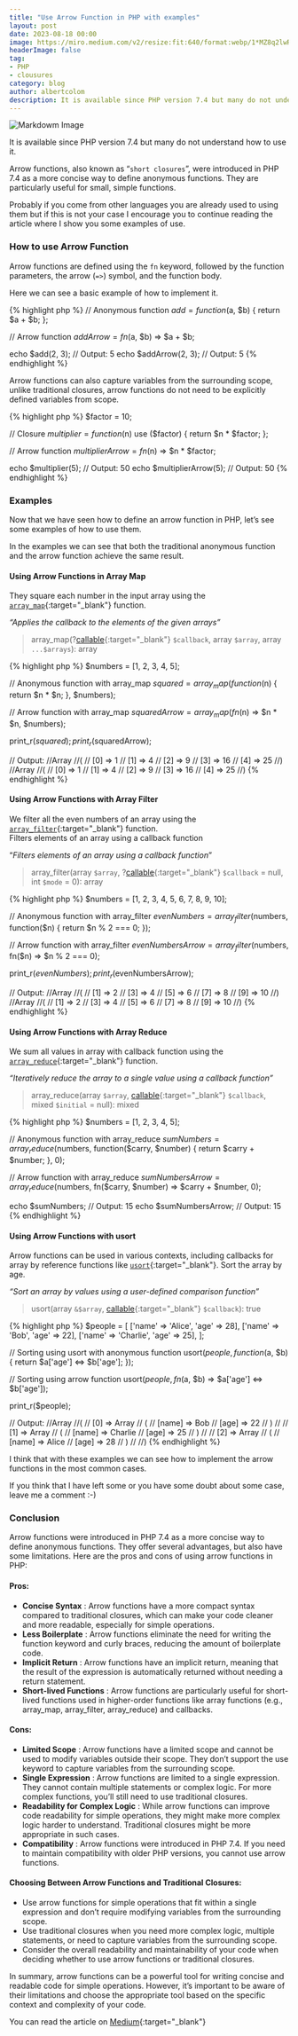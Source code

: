 ```yaml
---
title: "Use Arrow Function in PHP with examples"
layout: post
date: 2023-08-18 00:00
image: https://miro.medium.com/v2/resize:fit:640/format:webp/1*MZ8q2lwR54p9UOXPR2Vy3g.png
headerImage: false
tag:
- PHP
- clousures
category: blog
author: albertcolom
description: It is available since PHP version 7.4 but many do not understand how to use it.
---
```


![Markdowm Image](https://miro.medium.com/v2/resize:fit:640/format:webp/1*MZ8q2lwR54p9UOXPR2Vy3g.png)

It is available since PHP version 7.4 but many do not understand how to use it.

Arrow functions, also known as “`short closures`”, were introduced in PHP 7.4 as a more concise way to define anonymous functions. They are particularly useful for small, simple functions.

Probably if you come from other languages you are already used to using them but if this is not your case I encourage you to continue reading the article where I show you some examples of use.

### How to use Arrow Function

Arrow functions are defined using the `fn` keyword, followed by the function parameters, the arrow (`=>`) symbol, and the function body.

Here we can see a basic example of how to implement it.

{% highlight php %}
// Anonymous function
$add = function($a, $b) {
    return $a + $b;
};

// Arrow function
$addArrow = fn($a, $b) => $a + $b;

echo $add(2, 3);        // Output: 5
echo $addArrow(2, 3);   // Output: 5
{% endhighlight %}

Arrow functions can also capture variables from the surrounding scope, unlike traditional closures, arrow functions do not need to be explicitly defined variables from scope.

{% highlight php %}
$factor = 10;

// Closure
$multiplier = function($n) use ($factor) {
    return $n * $factor;
};

// Arrow function
$multiplierArrow = fn($n) => $n * $factor;

echo $multiplier(5);        // Output: 50
echo $multiplierArrow(5);   // Output: 50
{% endhighlight %}

### Examples

Now that we have seen how to define an arrow function in PHP, let’s see some examples of how to use them.

In the examples we can see that both the traditional anonymous function and the arrow function achieve the same result.

#### Using Arrow Functions in Array Map

They square each number in the input array using the [`array_map`](https://www.php.net/manual/en/function.array-map.php){:target="_blank"} function.

_“Applies the callback to the elements of the given arrays”_

> array_map(?[callable](https://www.php.net/manual/en/language.types.callable.php){:target="_blank"} `$callback`, array `$array`, array `...$arrays`): array

{% highlight php %}
$numbers = [1, 2, 3, 4, 5];

// Anonymous function with array_map
$squared = array_map(function($n) {
    return $n * $n;
}, $numbers);

// Arrow function with array_map
$squaredArrow = array_map(fn($n) => $n * $n, $numbers);

print_r($squared);
print_r($squaredArrow);

// Output:
//Array
//(
//  [0] => 1
//  [1] => 4
//  [2] => 9
//  [3] => 16
//  [4] => 25
//)
//Array
//(
//  [0] => 1
//  [1] => 4
//  [2] => 9
//  [3] => 16
//  [4] => 25
//)
{% endhighlight %}

#### Using Arrow Functions with Array Filter

We filter all the even numbers of an array using the [`array_filter`](https://www.php.net/manual/en/function.array-filter.php){:target="_blank"} function.  
Filters elements of an array using a callback function

“_Filters elements of an array using a callback function_”

> array_filter(array `$array`, ?[callable](https://www.php.net/manual/en/language.types.callable.php){:target="_blank"} `$callback` = null, int `$mode` = 0): array

{% highlight php %}
$numbers = [1, 2, 3, 4, 5, 6, 7, 8, 9, 10];

// Anonymous function with array_filter
$evenNumbers = array_filter($numbers, function($n) {
    return $n % 2 === 0;
});

// Arrow function with array_filter
$evenNumbersArrow = array_filter($numbers, fn($n) => $n % 2 === 0);

print_r($evenNumbers);
print_r($evenNumbersArrow);

// Output:
//Array
//(
//  [1] => 2
//  [3] => 4
//  [5] => 6
//  [7] => 8
//  [9] => 10
//)
//Array
//(
//  [1] => 2
//  [3] => 4
//  [5] => 6
//  [7] => 8
//  [9] => 10
//)
{% endhighlight %}

#### Using Arrow Functions with Array Reduce

We sum all values in array with callback function using the [`array_reduce`](https://www.php.net/manual/en/function.array-filter.php){:target="_blank"} function.

_“Iteratively reduce the array to a single value using a callback function”_

> array_reduce(array `$array`, [callable](https://www.php.net/manual/en/language.types.callable.php){:target="_blank"} `$callback`, mixed `$initial` = null): mixed

{% highlight php %}
$numbers = [1, 2, 3, 4, 5];

// Anonymous function with array_reduce
$sumNumbers = array_reduce($numbers, function($carry, $number) {
    return $carry + $number;
}, 0);

// Arrow function with array_reduce
$sumNumbersArrow = array_reduce($numbers, fn($carry, $number) => $carry + $number, 0);

echo $sumNumbers;       // Output: 15
echo $sumNumbersArrow;  // Output: 15
{% endhighlight %}

#### Using Arrow Functions with usort

Arrow functions can be used in various contexts, including callbacks for array by reference functions like [`usort`](https://www.php.net/manual/en/function.usort.php){:target="_blank"}. Sort the array by age.

_“Sort an array by values using a user-defined comparison function”_

> usort(array `&$array`, [callable](https://www.php.net/manual/en/language.types.callable.php){:target="_blank"} `$callback`): true

{% highlight php %}
$people = [
    ['name' => 'Alice', 'age' => 28],
    ['name' => 'Bob', 'age' => 22],
    ['name' => 'Charlie', 'age' => 25],
];

// Sorting using usort with anonymous function
usort($people, function($a, $b) {
    return $a['age'] <=> $b['age'];
});

// Sorting using arrow function
usort($people, fn($a, $b) => $a['age'] <=> $b['age']);

print_r($people);

// Output:
//Array
//(
//  [0] => Array
//      (
//          [name] => Bob
//          [age] => 22
//      )
//
//  [1] => Array
//      (
//          [name] => Charlie
//          [age] => 25
//      )
//
//  [2] => Array
//    (
//      [name] => Alice
//      [age] => 28
//    )
//
//)
{% endhighlight %}

I think that with these examples we can see how to implement the arrow functions in the most common cases.

If you think that I have left some or you have some doubt about some case, leave me a comment :-)

### Conclusion

Arrow functions were introduced in PHP 7.4 as a more concise way to define anonymous functions. They offer several advantages, but also have some limitations. Here are the pros and cons of using arrow functions in PHP:

#### Pros:

- **Concise Syntax** : Arrow functions have a more compact syntax compared to traditional closures, which can make your code cleaner and more readable, especially for simple operations.
- **Less Boilerplate** : Arrow functions eliminate the need for writing the function keyword and curly braces, reducing the amount of boilerplate code.
- **Implicit Return** : Arrow functions have an implicit return, meaning that the result of the expression is automatically returned without needing a return statement.
- **Short-lived Functions** : Arrow functions are particularly useful for short-lived functions used in higher-order functions like array functions (e.g., array\_map, array\_filter, array\_reduce) and callbacks.

#### Cons:

- **Limited Scope** : Arrow functions have a limited scope and cannot be used to modify variables outside their scope. They don’t support the use keyword to capture variables from the surrounding scope.
- **Single Expression** : Arrow functions are limited to a single expression. They cannot contain multiple statements or complex logic. For more complex functions, you’ll still need to use traditional closures.
- **Readability for Complex Logic** : While arrow functions can improve code readability for simple operations, they might make more complex logic harder to understand. Traditional closures might be more appropriate in such cases.
- **Compatibility** : Arrow functions were introduced in PHP 7.4. If you need to maintain compatibility with older PHP versions, you cannot use arrow functions.

#### Choosing Between Arrow Functions and Traditional Closures:

- Use arrow functions for simple operations that fit within a single expression and don’t require modifying variables from the surrounding scope.
- Use traditional closures when you need more complex logic, multiple statements, or need to capture variables from the surrounding scope.
- Consider the overall readability and maintainability of your code when deciding whether to use arrow functions or traditional closures.

In summary, arrow functions can be a powerful tool for writing concise and readable code for simple operations. However, it’s important to be aware of their limitations and choose the appropriate tool based on the specific context and complexity of your code.

You can read the article on [Medium](https://medium.com/@albertcolom/how-to-use-arrow-function-in-php-c28490ff7fb7){:target="_blank"}
